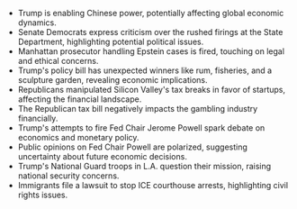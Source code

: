 - Trump is enabling Chinese power, potentially affecting global economic dynamics.
- Senate Democrats express criticism over the rushed firings at the State Department, highlighting potential political issues.
- Manhattan prosecutor handling Epstein cases is fired, touching on legal and ethical concerns.
- Trump's policy bill has unexpected winners like rum, fisheries, and a sculpture garden, revealing economic implications.
- Republicans manipulated Silicon Valley's tax breaks in favor of startups, affecting the financial landscape.
- The Republican tax bill negatively impacts the gambling industry financially.
- Trump's attempts to fire Fed Chair Jerome Powell spark debate on economics and monetary policy.
- Public opinions on Fed Chair Powell are polarized, suggesting uncertainty about future economic decisions.
- Trump's National Guard troops in L.A. question their mission, raising national security concerns.
- Immigrants file a lawsuit to stop ICE courthouse arrests, highlighting civil rights issues.